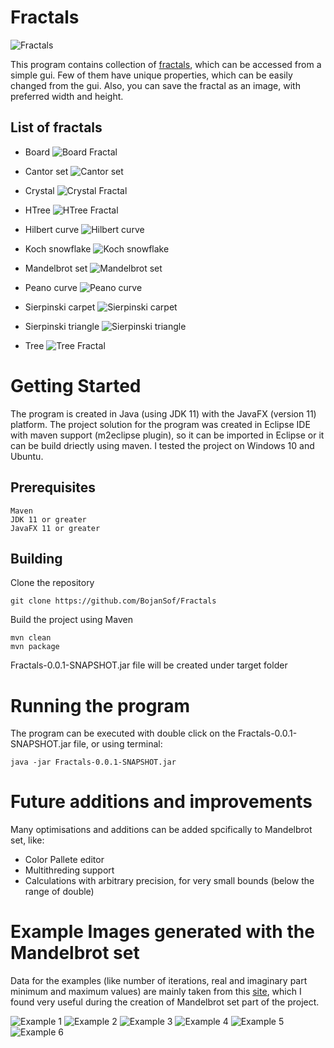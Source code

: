 # Fractals

![Fractals](https://github.com/BojanSof/Fractals/blob/master/images/screenshot_mandelbrot.png "Screenshot of the program")

This program contains collection of [fractals](https://en.wikipedia.org/wiki/Fractal), which can be accessed from a simple gui. Few of them have unique properties, which can be easily changed from the gui. Also, you can save the fractal as an image, with preferred width and height.

## List of fractals

- Board
![Board Fractal](https://github.com/BojanSof/Fractals/blob/master/images/screenshot_board.png "Board Fractal")

- Cantor set
![Cantor set](https://github.com/BojanSof/Fractals/blob/master/images/screenshot_cantor_set.png "Cantor set")

- Crystal
![Crystal Fractal](https://github.com/BojanSof/Fractals/blob/master/images/screenshot_crystal.png "Crystal Fractal")

- HTree
![HTree Fractal](https://github.com/BojanSof/Fractals/blob/master/images/screenshot_htree.png "HTree Fractal")

- Hilbert curve
![Hilbert curve](https://github.com/BojanSof/Fractals/blob/master/images/screenshot_hilbert.png "Hilbert curve")

- Koch snowflake
![Koch snowflake](https://github.com/BojanSof/Fractals/blob/master/images/screenshot_koch_snowflake.png "Koch snowflake")

- Mandelbrot set
![Mandelbrot set](https://github.com/BojanSof/Fractals/blob/master/images/screenshot_mandelbrot.png "Mandelbrot set")

- Peano curve
![Peano curve](https://github.com/BojanSof/Fractals/blob/master/images/screenshot_peano.png "Peano curve")

- Sierpinski carpet
![Sierpinski carpet](https://github.com/BojanSof/Fractals/blob/master/images/screenshot_sierpinski_carpet.png "Sierpinski carpet")

- Sierpinski triangle
![Sierpinski triangle](https://github.com/BojanSof/Fractals/blob/master/images/screenshot_sierpinski_triangle.png "Sierpinski triangle")

- Tree
![Tree Fractal](https://github.com/BojanSof/Fractals/blob/master/images/screenshot_tree.png "Tree Fractal")

# Getting Started
The program is created in Java (using JDK 11) with the JavaFX (version 11) platform. The project solution for the program was created in Eclipse IDE with maven support (m2eclipse plugin), so it can be imported in Eclipse or it can be build driectly using maven. I tested the project on Windows 10 and Ubuntu.
## Prerequisites
```
Maven
JDK 11 or greater
JavaFX 11 or greater
```
## Building
Clone the repository
```
git clone https://github.com/BojanSof/Fractals
```
Build the project using Maven
```
mvn clean
mvn package
```
Fractals-0.0.1-SNAPSHOT.jar file will be created under target folder
# Running the program
The program can be executed with double click on the Fractals-0.0.1-SNAPSHOT.jar file, or using terminal:
```
java -jar Fractals-0.0.1-SNAPSHOT.jar
```

# Future additions and improvements

Many optimisations and additions can be added spcifically to Mandelbrot set, like:

- Color Pallete editor
- Multithreding support
- Calculations with arbitrary precision, for very small bounds (below the range of double)

# Example Images generated with the Mandelbrot set

Data for the examples (like number of iterations, real and imaginary part minimum and maximum values) are mainly taken from this [site](http://math.hws.edu/eck/js/mandelbrot/java/MandelbrotSettings/index.html), which I found very useful during the creation of Mandelbrot set part of the project.

![Example 1](https://github.com/BojanSof/Fractals/blob/master/images/mandelbrot/mandelbrot1.png "Example 1")
![Example 2](https://github.com/BojanSof/Fractals/blob/master/images/mandelbrot/mandelbrot2.png "Example 2")
![Example 3](https://github.com/BojanSof/Fractals/blob/master/images/mandelbrot/mandelbrot3.png "Example 3")
![Example 4](https://github.com/BojanSof/Fractals/blob/master/images/mandelbrot/mandelbrot4.png "Example 4")
![Example 5](https://github.com/BojanSof/Fractals/blob/master/images/mandelbrot/mandelbrot5.png "Example 5")
![Example 6](https://github.com/BojanSof/Fractals/blob/master/images/mandelbrot/mandelbrot6.png "Example 6")
